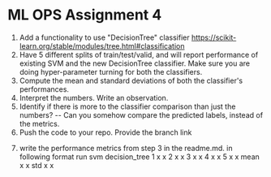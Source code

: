 # ML OPS Assignment 4 

1) Add a functionality to use "DecisionTree" classifier https://scikit-learn.org/stable/modules/tree.html#classification
2) Have 5 different splits of train/test/valid, and will report performance of existing SVM and the new DecisionTree classifier. Make sure you are doing  hyper-parameter turning for both the classifiers.
3) Compute the mean and standard deviations of both the classifier's performances.
4) Interpret the numbers. Write an observation.
5) Identify if there is more to the classifier comparison than just the numbers? -- Can you somehow compare the predicted labels, instead of the metrics.
6) Push the code to your repo. Provide the branch link
7. write the performance metrics from step 3 in the readme.md. in following format
 run svm decision_tree
 1 x x
 2 x x
 3 x x
 4 x x
 5 x x
 mean x x
 std x x
